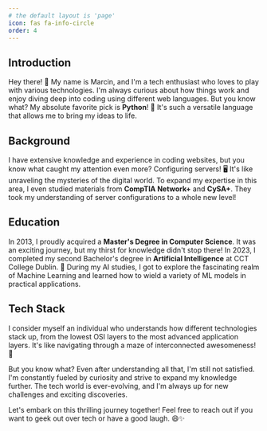 ```yaml
---
# the default layout is 'page'
icon: fas fa-info-circle
order: 4
---
```



## Introduction

Hey there! 👋 My name is Marcin, and I'm a tech enthusiast who loves to play with various technologies. I'm always curious about how things work and enjoy diving deep into coding using different web languages. But you know what? My absolute favorite pick is **Python**! 🐍 It's such a versatile language that allows me to bring my ideas to life.

## Background

I have extensive knowledge and experience in coding websites, but you know what caught my attention even more? Configuring servers! 🖥️ It's like unraveling the mysteries of the digital world. To expand my expertise in this area, I even studied materials from **CompTIA Network+** and **CySA+**. They took my understanding of server configurations to a whole new level!

## Education

In 2013, I proudly acquired a **Master's Degree in Computer Science**. It was an exciting journey, but my thirst for knowledge didn't stop there! In 2023, I completed my second Bachelor's degree in **Artificial Intelligence** at CCT College Dublin. 🤖 During my AI studies, I got to explore the fascinating realm of Machine Learning and learned how to wield a variety of ML models in practical applications.

## Tech Stack

I consider myself an individual who understands how different technologies stack up, from the lowest OSI layers to the most advanced application layers. It's like navigating through a maze of interconnected awesomeness! 🧩

But you know what? Even after understanding all that, I'm still not satisfied. I'm constantly fueled by curiosity and strive to expand my knowledge further. The tech world is ever-evolving, and I'm always up for new challenges and exciting discoveries.

Let's embark on this thrilling journey together! Feel free to reach out if you want to geek out over tech or have a good laugh. 😄✨



